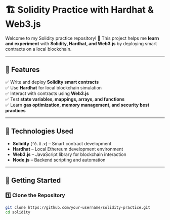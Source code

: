 # 🏗 Solidity Practice with Hardhat & Web3.js

Welcome to my Solidity practice repository! 🚀 This project helps me **learn and experiment** with **Solidity, Hardhat, and Web3.js** by deploying smart contracts on a local blockchain.  

---

## 📌 **Features**
✅ Write and deploy **Solidity smart contracts**  
✅ Use **Hardhat** for local blockchain simulation  
✅ Interact with contracts using **Web3.js**  
✅ Test **state variables, mappings, arrays, and functions**  
✅ Learn **gas optimization, memory management, and security best practices**  

---

## 🔧 **Technologies Used**
- **Solidity** (`^0.8.x`) – Smart contract development  
- **Hardhat** – Local Ethereum development environment  
- **Web3.js** – JavaScript library for blockchain interaction  
- **Node.js** – Backend scripting and automation  

---

## 🚀 **Getting Started**
### **1️⃣ Clone the Repository**
```sh
git clone https://github.com/your-username/solidity-practice.git
cd solidity

